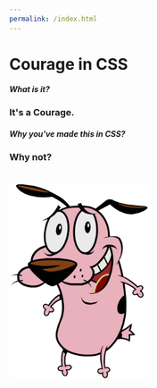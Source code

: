 ```yaml
---
permalink: /index.html
---
```

# Courage in CSS
#### *What is it?*
### It's a Courage.
#### *Why you've made this in CSS?*
### Why not?
#
<img src="https://raw.githubusercontent.com/WojciechZaremba/courageCss/main/courageCss.png" height="50%" width="50%" >
